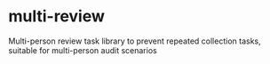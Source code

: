 # multi-review
Multi-person review task library to prevent repeated collection tasks, suitable for multi-person audit scenarios
